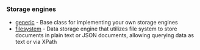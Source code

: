 ### Storage engines

- [generic](generic/) - Base class for implementing your own storage engines
- [filesystem](filesystem/) - Data storage engine that utilizes file system to store documents in plain text or JSON documents, allowing querying data as text or via XPath
